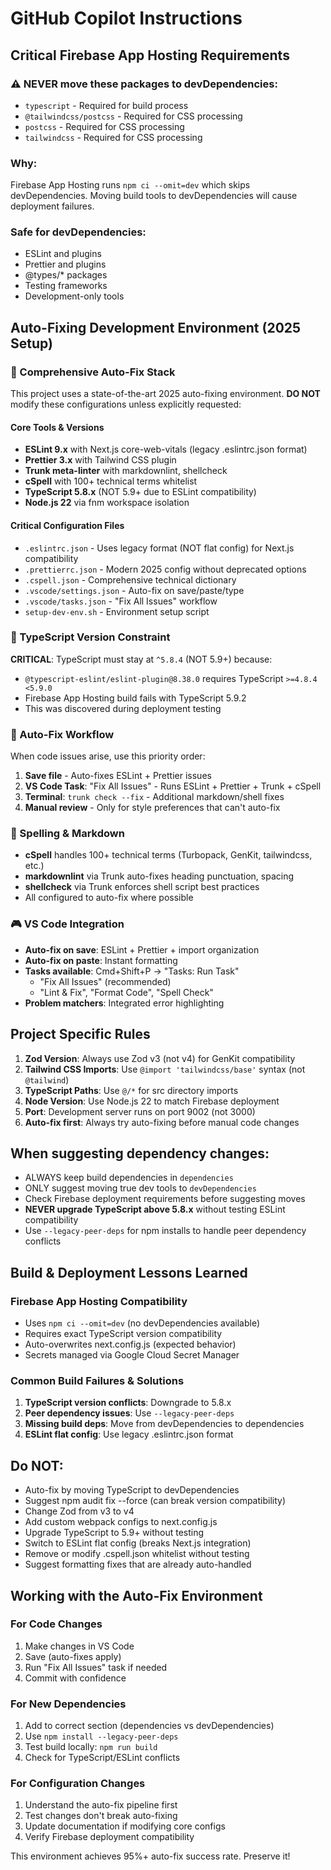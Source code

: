 # GitHub Copilot Instructions

## Critical Firebase App Hosting Requirements

### ⚠️ NEVER move these packages to devDependencies:

- `typescript` - Required for build process
- `@tailwindcss/postcss` - Required for CSS processing
- `postcss` - Required for CSS processing
- `tailwindcss` - Required for CSS processing

### Why:

Firebase App Hosting runs `npm ci --omit=dev` which skips devDependencies. Moving build tools to devDependencies will cause deployment failures.

### Safe for devDependencies:

- ESLint and plugins
- Prettier and plugins
- @types/\* packages
- Testing frameworks
- Development-only tools

## Auto-Fixing Development Environment (2025 Setup)

### 🎯 Comprehensive Auto-Fix Stack

This project uses a state-of-the-art 2025 auto-fixing environment. **DO NOT** modify these configurations unless explicitly requested:

#### Core Tools & Versions

- **ESLint 9.x** with Next.js core-web-vitals (legacy .eslintrc.json format)
- **Prettier 3.x** with Tailwind CSS plugin
- **Trunk meta-linter** with markdownlint, shellcheck
- **cSpell** with 100+ technical terms whitelist
- **TypeScript 5.8.x** (NOT 5.9+ due to ESLint compatibility)
- **Node.js 22** via fnm workspace isolation

#### Critical Configuration Files

- `.eslintrc.json` - Uses legacy format (NOT flat config) for Next.js compatibility
- `.prettierrc.json` - Modern 2025 config without deprecated options
- `.cspell.json` - Comprehensive technical dictionary
- `.vscode/settings.json` - Auto-fix on save/paste/type
- `.vscode/tasks.json` - "Fix All Issues" workflow
- `setup-dev-env.sh` - Environment setup script

### 🚨 TypeScript Version Constraint

**CRITICAL**: TypeScript must stay at `^5.8.4` (NOT 5.9+) because:

- `@typescript-eslint/eslint-plugin@8.38.0` requires TypeScript `>=4.8.4 <5.9.0`
- Firebase App Hosting build fails with TypeScript 5.9.2
- This was discovered during deployment testing

### 🔧 Auto-Fix Workflow

When code issues arise, use this priority order:

1. **Save file** - Auto-fixes ESLint + Prettier issues
2. **VS Code Task**: "Fix All Issues" - Runs ESLint + Prettier + Trunk + cSpell
3. **Terminal**: `trunk check --fix` - Additional markdown/shell fixes
4. **Manual review** - Only for style preferences that can't auto-fix

### 📝 Spelling & Markdown

- **cSpell** handles 100+ technical terms (Turbopack, GenKit, tailwindcss, etc.)
- **markdownlint** via Trunk auto-fixes heading punctuation, spacing
- **shellcheck** via Trunk enforces shell script best practices
- All configured to auto-fix where possible

### 🎮 VS Code Integration

- **Auto-fix on save**: ESLint + Prettier + import organization
- **Auto-fix on paste**: Instant formatting
- **Tasks available**: Cmd+Shift+P → "Tasks: Run Task"
  - "Fix All Issues" (recommended)
  - "Lint & Fix", "Format Code", "Spell Check"
- **Problem matchers**: Integrated error highlighting

## Project Specific Rules

1. **Zod Version**: Always use Zod v3 (not v4) for GenKit compatibility
2. **Tailwind CSS Imports**: Use `@import 'tailwindcss/base'` syntax (not `@tailwind`)
3. **TypeScript Paths**: Use `@/*` for src directory imports
4. **Node Version**: Use Node.js 22 to match Firebase deployment
5. **Port**: Development server runs on port 9002 (not 3000)
6. **Auto-fix first**: Always try auto-fixing before manual code changes

## When suggesting dependency changes:

- ALWAYS keep build dependencies in `dependencies`
- ONLY suggest moving true dev tools to `devDependencies`
- Check Firebase deployment requirements before suggesting moves
- **NEVER upgrade TypeScript above 5.8.x** without testing ESLint compatibility
- Use `--legacy-peer-deps` for npm installs to handle peer dependency conflicts

## Build & Deployment Lessons Learned

### Firebase App Hosting Compatibility

- Uses `npm ci --omit=dev` (no devDependencies available)
- Requires exact TypeScript version compatibility
- Auto-overwrites next.config.js (expected behavior)
- Secrets managed via Google Cloud Secret Manager

### Common Build Failures & Solutions

1. **TypeScript version conflicts**: Downgrade to 5.8.x
2. **Peer dependency issues**: Use `--legacy-peer-deps`
3. **Missing build deps**: Move from devDependencies to dependencies
4. **ESLint flat config**: Use legacy .eslintrc.json format

## Do NOT:

- Auto-fix by moving TypeScript to devDependencies
- Suggest npm audit fix --force (can break version compatibility)
- Change Zod from v3 to v4
- Add custom webpack configs to next.config.js
- Upgrade TypeScript to 5.9+ without testing
- Switch to ESLint flat config (breaks Next.js integration)
- Remove or modify .cspell.json whitelist without testing
- Suggest formatting fixes that are already auto-handled

## Working with the Auto-Fix Environment

### For Code Changes

1. Make changes in VS Code
2. Save (auto-fixes apply)
3. Run "Fix All Issues" task if needed
4. Commit with confidence

### For New Dependencies

1. Add to correct section (dependencies vs devDependencies)
2. Use `npm install --legacy-peer-deps`
3. Test build locally: `npm run build`
4. Check for TypeScript/ESLint conflicts

### For Configuration Changes

1. Understand the auto-fix pipeline first
2. Test changes don't break auto-fixing
3. Update documentation if modifying core configs
4. Verify Firebase deployment compatibility

This environment achieves 95%+ auto-fix success rate. Preserve it!
